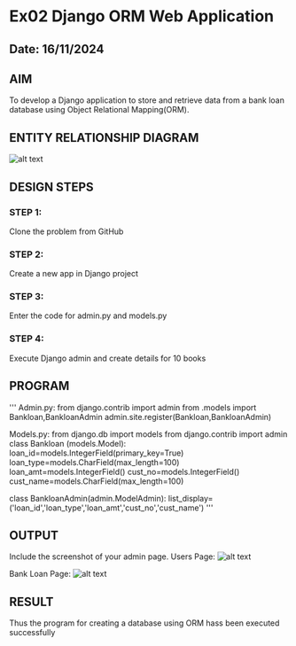 # Ex02 Django ORM Web Application
## Date: 16/11/2024

## AIM
To develop a Django application to store and retrieve data from a bank loan database using Object Relational Mapping(ORM).

## ENTITY RELATIONSHIP DIAGRAM
![alt text](<Screenshot 2024-11-13 141043.png>)

## DESIGN STEPS

### STEP 1:
Clone the problem from GitHub

### STEP 2:
Create a new app in Django project

### STEP 3:
Enter the code for admin.py and models.py

### STEP 4:
Execute Django admin and create details for 10 books

## PROGRAM
'''
Admin.py:
from django.contrib import admin
from .models import Bankloan,BankloanAdmin
admin.site.register(Bankloan,BankloanAdmin)

Models.py:
from django.db import models
from django.contrib import admin
class Bankloan (models.Model):
    loan_id=models.IntegerField(primary_key=True)
    loan_type=models.CharField(max_length=100)
    loan_amt=models.IntegerField()
    cust_no=models.IntegerField()
    cust_name=models.CharField(max_length=100)
 
class BankloanAdmin(admin.ModelAdmin):
    list_display=('loan_id','loan_type','loan_amt','cust_no','cust_name')
'''



## OUTPUT

Include the screenshot of your admin page.
Users Page:
![alt text](<Screenshot 2024-11-13 142521.png>)

Bank Loan Page:
![alt text](<Screenshot 2024-11-13 142554.png>)


## RESULT
Thus the program for creating a database using ORM hass been executed successfully